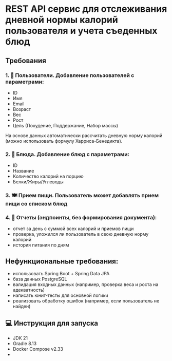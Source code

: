# REST API сервис для отслеживания дневной нормы калорий пользователя и учета съеденных блюд

## Требования
### 1. 👤 Пользователи. Добавление пользователей с параметрами:

- ID
- Имя
- Email
- Возраст
- Вес
- Рост
- Цель (Похудение, Поддержание, Набор массы)

На основе данных автоматически рассчитать дневную норму калорий (можно использовать формулу Харриса-Бенедикта).

### 2. 🥗 Блюда. Добавление блюд с параметрами:

- ID
- Название
- Количество калорий на порцию
- Белки/Жиры/Углеводы

### 3. 🍽️ Прием пищи. Пользователь может добавлять прием пищи со списком блюд

### 4. 📝 Отчеты (эндпоинты, без формирования документа):

- отчет за день с суммой всех калорий и приемов пищи
- проверка, уложился ли пользователь в свою дневную норму калорий
- история питания по дням

## Нефункциональные требования:

- использовать Spring Boot + Spring Data JPA
- база данных PostgreSQL
- валидация входных данных (например, проверка веса и роста на адекватность)
- написать юнит-тесты для основной логики
- реализовать обработку ошибок (например, если пользователь не найден)

## 💻 Инструкция для запуска

- JDK 21
- Gradle 8.13
- Docker Compose v2.33
- 

### 



